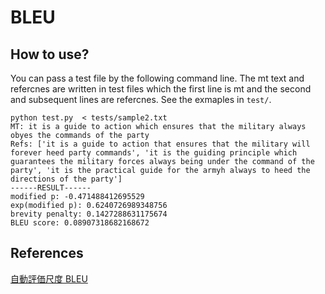 # BLEU

## How to use?

You can pass a test file by the following command line.
The mt text and refercnes are written in test files which the first line is mt and the second and subsequent lines are refercnes. See the exmaples in `test/`.
```
python test.py  < tests/sample2.txt
MT: it is a guide to action which ensures that the military always obyes the commands of the party
Refs: ['it is a guide to action that ensures that the military will forever heed party commands', 'it is the guiding principle which guarantees the military forces always being under the command of the party', 'it is the practical guide for the armyh always to heed the directions of the party']
------RESULT------
modified p: -0.471488412695529
exp(modified p): 0.6240726989348756
brevity penalty: 0.1427288631175674
BLEU score: 0.08907318682168672
```

## References
[自動評価尺度 BLEU](http://www2.nict.go.jp/astrec-att/member/mutiyama/corpmt/4.pdf)
